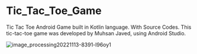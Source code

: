 # Tic_Tac_Toe_Game

Tic Tac Toe  Android Game built in Kotlin language. With Source Codes. This tic-tac-toe game was developed by Muhsan Javed, using Android Studio.

![image_processing20221113-8391-l96oy1](https://github.com/muhsan-javed/Tic_Tac_Toe_Game/assets/67718185/d8ab65b8-24d9-4068-a639-eff39a1d6c42)
